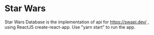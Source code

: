 # Star Wars

Star Wars Database is the implementation of api for https://swapi.dev/ , using ReactJS create-react-app.
Use "yarn start" to run the app.
